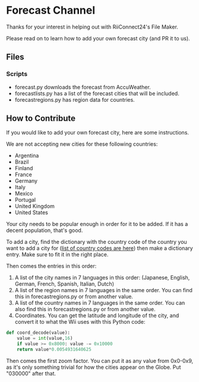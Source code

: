 # Forecast Channel

Thanks for your interest in helping out with RiiConnect24's File Maker.

Please read on to learn how to add your own forecast city (and PR it to us).

## Files

### Scripts

+ forecast.py downloads the forecast from AccuWeather.
+ forecastlists.py has a list of the forecast cities that will be included.
+ forecastregions.py has region data for countries.

## How to Contribute

If you would like to add your own forecast city, here are some instructions.

We are not accepting new cities for these following countries:

+ Argentina
+ Brazil
+ Finland
+ France
+ Germany
+ Italy
+ Mexico
+ Portugal
+ United Kingdom
+ United States

Your city needs to be popular enough in order for it to be added. If it has a decent population, that's good.

To add a city, find the dictionary with the country code of the country you want to add a city for ([list of country codes are here](https://wiibrew.org/wiki/Country_Codes)) then make a dictionary entry. Make sure to fit it in the right place.

Then comes the entries in this order:

1. A list of the city names in 7 languages in this order: (Japanese, English, German, French, Spanish, Italian, Dutch)
1. A list of the region names in 7 languages in the same order. You can find this in forecastregions.py or from another value.
1. A list of the country names in 7 languages in the same order. You can also find this in forecastregions.py or from another value.
1. Coordinates. You can get the latitude and longitude of the city, and convert it to what the Wii uses with this Python code:

```python
def coord_decode(value):
	value = int(value,16)
	if value >= 0x8000: value -= 0x10000
	return value*0.0054931640625
```

Then comes the first zoom factor. You can put it as any value from 0x0-0x9, as it's only something trivial for how the cities appear on the Globe.
Put "030000" after that.
